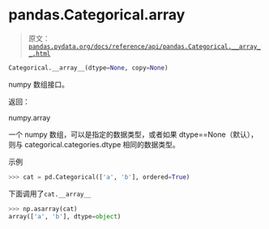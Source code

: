 # pandas.Categorical.__array__

> 原文：[`pandas.pydata.org/docs/reference/api/pandas.Categorical.__array__.html`](https://pandas.pydata.org/docs/reference/api/pandas.Categorical.__array__.html)

```py
Categorical.__array__(dtype=None, copy=None)
```

numpy 数组接口。

返回：

numpy.array

一个 numpy 数组，可以是指定的数据类型，或者如果 dtype==None（默认），则与 categorical.categories.dtype 相同的数据类型。

示例

```py
>>> cat = pd.Categorical(['a', 'b'], ordered=True) 
```

下面调用了`cat.__array__`

```py
>>> np.asarray(cat)
array(['a', 'b'], dtype=object) 
```
